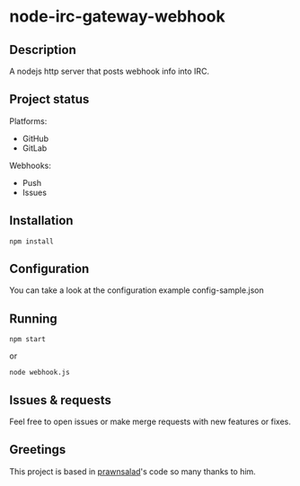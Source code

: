 # node-irc-gateway-webhook

## Description

A nodejs http server that posts webhook info into IRC.

## Project status

Platforms:
* GitHub
* GitLab

Webhooks:
* Push
* Issues

## Installation

<code>npm install</code>

## Configuration

You can take a look at the configuration example config-sample.json

## Running

<code>npm start</code>

or

<code>node webhook.js</code>

## Issues & requests

Feel free to open issues or make merge requests with new features or fixes.

## Greetings

This project is based in [prawnsalad](https://github.com/prawnsalad)'s code so many thanks to him.
